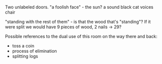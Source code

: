 Two unlabeled doors.
"a foolish face" - the sun?
a sound
black cat
voices
chair

"standing with the rest of them" - is that the wood that's "standing"?  If it were split we would have 9 pieces of wood, 2 nails -> 29?

Possible references to the dual use of this room on the way there and back:
- toss a coin
- process of elimination
- splitting logs
